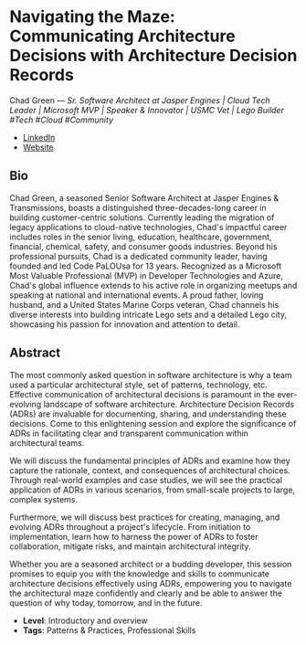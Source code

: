 # Navigating the Maze: Communicating Architecture Decisions with Architecture Decision Records

Chad Green &mdash; *Sr. Software Architect at Jasper Engines | Cloud Tech Leader | Microsoft MVP | Speaker & Innovator | USMC Vet | Lego Builder #Tech #Cloud #Community*

- [LinkedIn](https://www.linkedin.com/in/chadwickgreen/)
- [Website](https://www.chadgreen.com)

## Bio

Chad Green, a seasoned Senior Software Architect at Jasper Engines & Transmissions, boasts a distinguished three-decades-long career in building customer-centric solutions. Currently leading the migration of legacy applications to cloud-native technologies, Chad's impactful career includes roles in the senior living, education, healthcare, government, financial, chemical, safety, and consumer goods industries. Beyond his professional pursuits, Chad is a dedicated community leader, having founded and led Code PaLOUsa for 13 years. Recognized as a Microsoft Most Valuable Professional (MVP) in Developer Technologies and Azure, Chad's global influence extends to his active role in organizing meetups and speaking at national and international events. A proud father, loving husband, and a United States Marine Corps veteran, Chad channels his diverse interests into building intricate Lego sets and a detailed Lego city, showcasing his passion for innovation and attention to detail.

## Abstract

The most commonly asked question in software architecture is why a team used a particular architectural style, set of patterns, technology, etc. Effective communication of architectural decisions is paramount in the ever-evolving landscape of software architecture. Architecture Decision Records (ADRs) are invaluable for documenting, sharing, and understanding these decisions. Come to this enlightening session and explore the significance of ADRs in facilitating clear and transparent communication within architectural teams.

We will discuss the fundamental principles of ADRs and examine how they capture the rationale, context, and consequences of architectural choices. Through real-world examples and case studies, we will see the practical application of ADRs in various scenarios, from small-scale projects to large, complex systems.

Furthermore, we will discuss best practices for creating, managing, and evolving ADRs throughout a project's lifecycle. From initiation to implementation, learn how to harness the power of ADRs to foster collaboration, mitigate risks, and maintain architectural integrity.

Whether you are a seasoned architect or a budding developer, this session promises to equip you with the knowledge and skills to communicate architecture decisions effectively using ADRs, empowering you to navigate the architectural maze confidently and clearly and be able to answer the question of why today, tomorrow, and in the future.

- **Level**: Introductory and overview
- **Tags**: Patterns & Practices, Professional Skills
  
